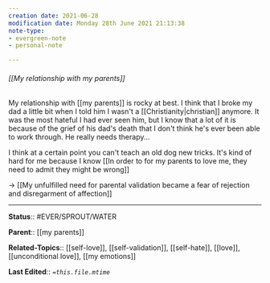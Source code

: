 ```yaml
---
creation date: 2021-06-28
modification date: Monday 28th June 2021 21:13:38
note-type: 
- evergreen-note
- personal-note

---
```


###### [[My relationship with my parents]]

My relationship with [[my parents]] is rocky at best. I think that I broke my dad a little bit when I told him I wasn't a [[Christianity|christian]] anymore. It was the most hateful I had ever seen him, but I know that a lot of it is because of the grief of his dad's death that I don't think he's ever been able to work through. He really needs therapy... 

I think at a certain point you can't teach an old dog new tricks. It's kind of hard for me because I know [[In order to for my parents to love me, they need to admit they might be wrong]]

 -> [[My unfulfilled need for parental validation became a fear of rejection and disregarment of affection]]

---

**Status**:: #EVER/SPROUT/WATER 

**Parent**:: [[my parents]]

**Related-Topics**:: [[self-love]], [[self-validation]], [[self-hate]], [[love]], [[unconditional love]], [[my emotions]]

**Last Edited**:: *`=this.file.mtime`*